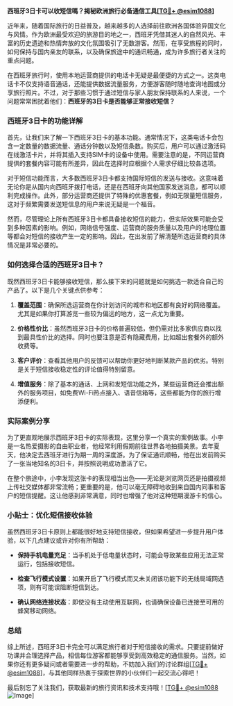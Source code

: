 **西班牙3日卡可以收短信嗎？揭秘欧洲旅行必备通信工具[[TG💪+ @esim1088](https://t.me/s/esim1088)]**

近年来，随着国际旅行的日益普及，越来越多的人选择前往欧洲各国体验异国文化与风情。作为欧洲最受欢迎的旅游目的地之一，西班牙凭借其迷人的自然风光、丰富的历史遗迹和热情奔放的文化氛围吸引了无数游客。然而，在享受旅程的同时，如何保持与国内亲友的联系，以及确保旅途中的通讯畅通，成为许多旅行者关注的重点问题。

在西班牙旅行时，使用本地运营商提供的电话卡无疑是最便捷的方式之一。这类电话卡不仅支持语音通话，还能提供数据流量服务，方便游客随时随地查询地图或分享旅行照片。不过，对于那些习惯于通过短信与家人朋友保持联系的人来说，一个问题常常困扰着他们：**西班牙的3日卡是否能够正常接收短信？**

### 西班牙3日卡的功能详解

首先，让我们来了解一下西班牙3日卡的基本功能。通常情况下，这类电话卡会包含一定数量的数据流量、通话分钟数以及短信条数。购买后，用户可以通过激活码在线激活卡片，并将其插入支持SIM卡的设备中使用。需要注意的是，不同运营商提供的套餐内容可能有所差异，因此在选择时应根据个人需求仔细比较各选项。

对于短信功能而言，大多数西班牙3日卡都支持国际短信的发送与接收。这意味着无论你是从国内向西班牙拨打电话，还是在西班牙向其他国家发送消息，都可以顺利完成操作。此外，部分运营商还提供了特殊的优惠套餐，例如无限量短信服务，这对于频繁需要发送短信息的用户来说无疑是一个福音。

然而，尽管理论上所有西班牙3日卡都具备接收短信的能力，但实际效果可能会受到多种因素的影响。例如，网络信号强度、运营商的服务质量以及用户的地理位置等都会对短信的接收产生一定的影响。因此，在出发前了解清楚所选运营商的具体情况是非常必要的。

### 如何选择合适的西班牙3日卡？

既然西班牙3日卡能够接收短信，那么接下来的问题就是如何挑选一款适合自己的产品了。以下是几个关键点供参考：

1. **覆盖范围**：确保所选运营商在你计划访问的城市和地区都有良好的网络覆盖。尤其是如果你打算游览一些较为偏远的地方，这一点尤为重要。
   
2. **价格性价比**：虽然西班牙3日卡的价格普遍较低，但仍需对比多家供应商以找到最具性价比的选择。同时也要注意是否有隐藏费用，比如超出套餐外的额外收费等。

3. **客户评价**：查看其他用户的反馈可以帮助你更好地判断某款产品的优劣。特别是关于短信接收稳定性的评论值得特别留意。

4. **增值服务**：除了基本的通话、上网和发短信功能之外，某些运营商还会推出额外的服务项目，如免费Wi-Fi热点接入、语音信箱等，这些都能为你的旅行增添便利。

### 实际案例分享

为了更直观地展示西班牙3日卡的实际表现，这里分享一个真实的案例故事。小李是一名热爱摄影的自由职业者，他经常利用假期前往世界各地拍摄美景。去年夏天，他决定去西班牙进行为期一周的深度游。为了保证通讯顺畅，他在出发前购买了一张当地知名的3日卡，并按照说明成功激活了它。

在整个旅途中，小李发现这张卡的表现相当出色——无论是浏览网页还是拍摄视频上传社交媒体都非常流畅；更重要的是，他可以毫无障碍地收到来自国内同事和客户的短信提醒。这让他感到非常满意，同时也增强了他对这种短期漫游卡的信心。

### 小贴士：优化短信接收体验

虽然西班牙3日卡原则上都能很好地支持短信接收，但如果希望进一步提升用户体验，以下几点建议或许对你有所帮助：

- **保持手机电量充足**：当手机处于低电量状态时，可能会导致某些应用无法正常运行，包括接收短信。
  
- **检查飞行模式设置**：如果开启了飞行模式而又未关闭该功能下的无线局域网选项，则有可能误阻断短信到达。
  
- **确认网络连接状态**：即使没有主动使用互联网，也请确保设备已连接至可用的蜂窝移动网络。

### 总结

综上所述，西班牙3日卡完全可以满足旅行者对于短信接收的需求。只要提前做好功课并合理选择产品，相信每位游客都能够享受到高效稳定的通信服务。当然，如果你还有更多疑问或者需要进一步的帮助，不妨加入我们的讨论群组[[TG💪+ @esim1088](https://t.me/s/esim1088)]，与其他同样热衷于探索世界的小伙伴们一起交流心得吧！

最后别忘了关注我们，获取最新的旅行资讯和技术支持哦！[[TG💪+ @esim1088](https://t.me/s/esim1088) ![Image](https://i.postimg.cc/4NQfJmqS/Snipaste-2025-05-13-00-14-12.png)]
